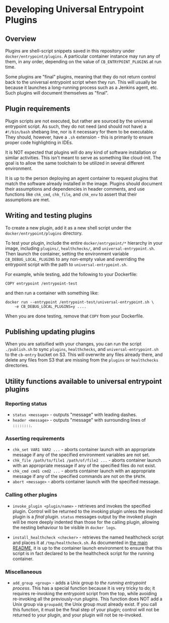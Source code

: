 # Developing Universal Entrypoint Plugins

## Overview

Plugins are shell-script snippets saved in this repository under
`docker/entrypoint/plugins`. A particular container instance may run any
of them, in any order, depending on the value of `CB_ENTRYPOINT_PLUGINS`
at run time.

Some plugins are "final" plugins, meaning that they do not return
control back to the universal entrypoint script when they run. This will
usually be because it launches a long-running process such as a Jenkins
agent, etc. Such plugins will document themselves as "final".

## Plugin requirements

Plugin scripts are not executed, but rather are sourced by the universal
entrypoint script. As such, they do not need (and should not have) a
`#!/bin/bash` shebang line, nor is it necessary for them to be
executable. They should, however, have a `.sh` extension - this is
primarily to ensure proper code highlighting in IDEs.

It is NOT expected that plugins will do any kind of software
installation or similar activities. This isn't meant to serve as
something like cloud-init. The goal is to allow the same toolchain to be
utilized in several different environment.

It is up to the person deploying an agent container to request plugins
that match the software already installed in the image. Plugins should
document their assumptions and dependencies in header comments, and use
functions like `chk_cmd`, `chk_file`, and `chk_env` to assert that their
assumptions are met.

## Writing and testing plugins

To create a new plugin, add it as a new shell script under the
`docker/entrypoint/plugins` directory.

To test your plugin, include the entire `docker/entrypoint/*` hierarchy
in your image, including `plugins/`, `healthchecks/`, and
`universal-entrypoint.sh`. Then launch the container, setting the
environment variable `CB_DEBUG_LOCAL_PLUGINS` to any non-empty value and
overriding the entrypoint script with the path to
`universal-entrypoint.sh`.

For example, while testing, add the following to your Dockerfile:

    COPY entrypoint /entrypoint-test

and then run a container with something like:

    docker run --entrypoint /entrypoint-test/universal-entrypoint.sh \
        -e CB_DEBUG_LOCAL_PLUGINS=y ....

When you are done testing, remove that `COPY` from your Dockerfile.

## Publishing updating plugins

When you are satisified with your changes, you can run the script
`./publish.sh` to sync `plugins`, `healthchecks`, and
`universal-entrypoint.sh` to the `cb-entry` bucket on S3. This will
overwrite any files already there, and delete any files from S3 that are
missing from the `plugins` or `healthchecks` directories.

## Utility functions available to universal entrypoint plugins

### Reporting status

  * `status <message>` - outputs "message" with leading dashes.
  * `header <message>` - outputs "message" with surrounding lines of
    `::::::::`.

### Asserting requirements

  * `chk_set VAR1 VAR2 ...` - aborts container launch with an
    appropriate message if any of the specified environment variables
    are not set.
  * `chk_file /path/to/file1 /path/of/file2 ...` - aborts container
    launch with an appropriate message if any of the specified files do
    not exist.
  * `chk_cmd cmd1 cmd2 ...` - aborts container launch with an
    appropriate message if any of the specified commands are not on the
    `$PATH`.
  * `abort <message>` - aborts container launch with the specified
    message.

### Calling other plugins

  * `invoke_plugin <plugin/name>` - retrieves and invokes the specified
    plugin. Control will be returned to the invoking plugin unless the
    invoked plugin is a *final* plugin. `status` messages output by the
    invoked plugin will be more deeply indented than those for the
    calling plugin, allowing the nesting behaviour to be visible in
    `docker logs`.

  * `install_healthcheck <checker>` - retrieves the named healthcheck
    script and places it at `/tmp/healthcheck.sh`. As documented in [the
    main README](../README.md), it is up to the container launch
    environment to ensure that this script is in fact declared to be the
    healthcheck script for the running container.

### Miscellaneous

  * `add_group <group>` - adds a Unix group *to the running entrypoint
    process*. This has a special function because it is very tricky to
    do; it requires re-invoking the entrypoint script from the top,
    while avoiding re-invoking all the previously-run plugins. This
    function does NOT add a Unix group via `groupadd`; the Unix group
    must already exist. If you call this function, it must be the final
    step of your plugin; control will not be returned to your plugin,
    and your plugin will not be re-invoked.

